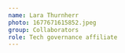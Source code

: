 ```yaml
---
name: Lara Thurnherr
photo: 1677671615852.jpeg
group: Collaborators
role: Tech governance affiliate
---
```

